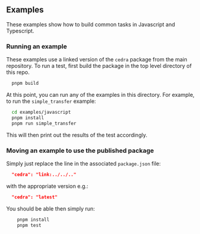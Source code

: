 ## Examples

These examples show how to build common tasks in Javascript and Typescript.

### Running an example

These examples use a linked version of the `cedra` package from the main repository. To run a test, first build the
package in the top level directory of this repo.

```bash
  pnpm build
```

At this point, you can run any of the examples in this directory. For example, to run the `simple_transfer` example:

```bash
  cd examples/javascript
  pnpm install
  pnpm run simple_transfer
```

This will then print out the results of the test accordingly.

### Moving an example to use the published package

Simply just replace the line in the associated `package.json` file:

```json
  "cedra": "link:../../.."
```

with the appropriate version e.g.:

```json
  "cedra": "latest"
```

You should be able then simply run:

```bash
    pnpm install
    pnpm test
```
